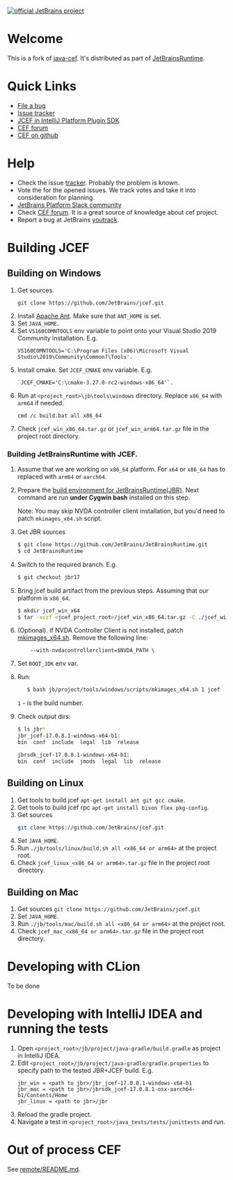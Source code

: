 [![official JetBrains project](https://jb.gg/badges/official-plastic.svg)](https://confluence.jetbrains.com/display/ALL/JetBrains+on+GitHub)
# Welcome
This is a fork of [java-cef](https://github.com/chromiumembedded/java-cef). It's distributed as part of
[JetBrainsRuntime](https://github.com/JetBrains/JetBrainsRuntime).

# Quick Links
* [File a bug](https://youtrack.jetbrains.com/newIssue?project=JBR&description=**Problem+description**%0A%5BA+short+problem+description%5D%0A%0A**Way+to+reproduce**%0A1.+Open++%E2%80%A6%0A2.+Go+to+%E2%80%A6%0A3.+Press+or+click+%E2%80%A6%0A4.+Observer+%E2%80%A6%0A5.+Expected+%E2%80%A6%0A%0A**Screen+records+or+screenshorts**%0A%5BPut+here+some+video+or+pictures+if+applicable%5D%0A%0A**Version+and+environment**%0AJetBrains+Runtime+version%3A+%5Bexample+17.0.8%2B7-b1000.22+aarch64.+In+a+JetBrains+IDEs+it+can+be+copied+from+%60About+IntelliJ+IDEA%60%2C+%60About+Clion%60+etc.%5D+%0AOS%3A+%5Bput+here+the+OS+name+and+version%28e.g.+macOS+13.4.1+%2C+Ubuntu+22.10%2C+Windows+11%29%5D%0ACPU%3A+%5Bput+here+CPU+architecture+like+arm64%2C+M1%2C+M2%2C+x86%2C+etc.%5D%0AAdditional+info%3A+%5BAnything+you+think+might+be+important+in+your+environment.+For+example%2C+in+the+case+of+graphics+problems%2C+you+can+tell+us+the+number+of+monitors+you+are+using%2C+their+resolutions+and+scaling+factors%5D%0A%0A**Additional+context**%0A%5Bput+here%5D%0A%0A%0A%0A&c=add+Board+Bug2Fix+Vitaly+Provodin&c=add+Board+JBR+Planing+No+Fix+versions&c=Subsystem+jcef&c=Assignee+Vladimir.Kharitonov)
* [Issue tracker](https://youtrack.jetbrains.com/issues/JBR?q=Subsystem:%20jcef%20)
* [JCEF in IntelliJ Platform Plugin SDK](https://plugins.jetbrains.com/docs/intellij/jcef.html)
* [CEF forum](https://www.magpcss.org/ceforum/index.php)
* [CEF on github](https://github.com/chromiumembedded)

# Help
* Check the issue [tracker](https://youtrack.jetbrains.com/issues/JBR?q=Subsystem:%20jcef%20). Probably the problem is known.
* Vote the for the opened issues. We track votes and take it into consideration for planning.
* [JetBrains Platform Slack community](https://plugins.jetbrains.com/slack)
* Check [CEF forum](https://www.magpcss.org/ceforum/index.php). It is a great source of knowledge about cef project.
* Report a bug at JetBrains [youtrack](https://youtrack.jetbrains.com/newIssue?project=JBR&description=**Problem+description**%0A%5BA+short+problem+description%5D%0A%0A**Way+to+reproduce**%0A1.+Open++%E2%80%A6%0A2.+Go+to+%E2%80%A6%0A3.+Press+or+click+%E2%80%A6%0A4.+Observer+%E2%80%A6%0A5.+Expected+%E2%80%A6%0A%0A**Screen+records+or+screenshorts**%0A%5BPut+here+some+video+or+pictures+if+applicable%5D%0A%0A**Version+and+environment**%0AJetBrains+Runtime+version%3A+%5Bexample+17.0.8%2B7-b1000.22+aarch64.+In+a+JetBrains+IDEs+it+can+be+copied+from+%60About+IntelliJ+IDEA%60%2C+%60About+Clion%60+etc.%5D+%0AOS%3A+%5Bput+here+the+OS+name+and+version%28e.g.+macOS+13.4.1+%2C+Ubuntu+22.10%2C+Windows+11%29%5D%0ACPU%3A+%5Bput+here+CPU+architecture+like+arm64%2C+M1%2C+M2%2C+x86%2C+etc.%5D%0AAdditional+info%3A+%5BAnything+you+think+might+be+important+in+your+environment.+For+example%2C+in+the+case+of+graphics+problems%2C+you+can+tell+us+the+number+of+monitors+you+are+using%2C+their+resolutions+and+scaling+factors%5D%0A%0A**Additional+context**%0A%5Bput+here%5D%0A%0A%0A%0A&c=add+Board+Bug2Fix+Vitaly+Provodin&c=add+Board+JBR+Planing+No+Fix+versions&c=Subsystem+jcef&c=Assignee+Vladimir.Kharitonov).

# Building JCEF
## Building on Windows
1. Get sources.
   ```
   git clone https://github.com/JetBrains/jcef.git
   ```
2. Install [Apache Ant](https://ant.apache.org/manual/install.html). Make sure that `ANT_HOME` is set.
3. Set `JAVA_HOME`.
4. Set `VS160COMNTOOLS` env variable to point onto your Visual Studio 2019 Community installation. E.g.
   ```
   VS160COMNTOOLS='C:\Program Files (x86)\Microsoft Visual Studio\2019\Community\Common7\Tools'.
   ```
5. Install cmake. Set `JCEF_CMAKE` env variable. E.g.
   ```
   `JCEF_CMAKE='C:\cmake-3.27.0-rc2-windows-x86_64'`.
   ```
6. Run at `<project_root>\jb\tools\windows` directory. Replace `x86_64` with `arm64` if needed.
   ```
   cmd /c build.bat all x86_64
   ```
7. Check `jcef_win_x86_64.tar.gz` or `jcef_win_arm64.tar.gz` file in the project root directory.

### Building JetBrainsRuntime with JCEF.
1. Assume that we are working on `x86_64` platform. For `x64` or `x86_64` has to replaced with `arm64` or `aarch64`.

2. Prepare the [build environment for JetBrainsRuntime(JBR)](https://github.com/JetBrains/JetBrainsRuntime/tree/jbr17#windows-1).
   Next command are run **under Cygwin bash** installed on this step.

   Note: You may skip NVDA controller client installation, but you'd need to patch `mkimages_x64.sh` script.
3. Get JBR sources 
   ```bash
   $ git clone https://github.com/JetBrains/JetBrainsRuntime.git
   $ cd JetBrainsRuntime
   ```
   
4. Switch to the required branch. E.g.
   ```bash
   $ git checkout jbr17
   ```
   
5. Bring jcef build artifact from the previous steps. Assuming that our platform is `x86_64`.
   ```bash
   $ mkdir jcef_win_x64
   $ tar -xvzf <jcef_project_root>/jcef_win_x86_64.tar.gz -C ./jcef_win_x64
   ```
   
6. (Optional). If NVDA Controller Client is not installed, patch [mkimages_x64.sh](https://github.com/JetBrains/JetBrainsRuntime/blob/jbr17/jb/project/tools/windows/scripts/mkimages_x64.sh).
   Remove the following line:
   ```
       --with-nvdacontrollerclient=$NVDA_PATH \
   ```

7. Set `BOOT_JDK` env var.

8. Run:
   ```bash
      $ bash jb/project/tools/windows/scripts/mkimages_x64.sh 1 jcef
   ```
   `1` - is the build number.
   
9. Check output dirs:
   ```bash
   $ ls jbr*
   jbr_jcef-17.0.8.1-windows-x64-b1:
   bin  conf  include  legal  lib  release
   
   jbrsdk_jcef-17.0.8.1-windows-x64-b1:
   bin  conf  include  jmods  legal  lib  release
   ```

## Building on Linux
1. Get tools to build jcef `apt-get install ant git gcc cmake`.
2. Get tools to build jcef rpc `apt-get install bison flex pkg-config`.
3. Get sources
   ```bash
   git clone https://github.com/JetBrains/jcef.git
   ```
4. Set `JAVA_HOME`.
5. Run `./jb/tools/linux/build.sh all <x86_64 or arm64>` at the project root.
6. Check `jcef_linux_<x86_64 or arm64>.tar.gz` file in the project root directory.

## Building on Mac
1. Get sources
   `git clone https://github.com/JetBrains/jcef.git`
2. Set `JAVA_HOME`.
3. Run `./jb/tools/mac/build.sh all <x86_64 or arm64>` at the project root.
4. Check `jcef_mac_<x86_64 or arm64>.tar.gz` file in the project root directory.

# Developing with CLion
To be done

# Developing with IntelliJ IDEA and running the tests
1. Open `<project_root>/jb/project/java-gradle/build.gradle` as project in IntelliJ IDEA.
2. Edit `<project_root>/jb/project/java-gradle/gradle.properties` to specify path to the tested JBR+JCEF build.
   E.g.
   ```
   jbr_win = <path to jbr>/jbr_jcef-17.0.8.1-windows-x64-b1
   jbr_mac = <path to jbr>/jbrsdk_jcef-17.0.8.1-osx-aarch64-b1/Contents/Home
   jbr_linux = <path to jbr>/jbr
   ```
3. Reload the gradle project.
4. Navigate a test in `<project_root>/java_tests/tests/junittests` and run.

# Out of process CEF
See [remote/README.md](remote/README.md).